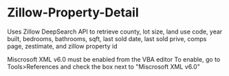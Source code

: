 # Zillow-Property-Detail
Uses Zillow DeepSearch API to retrieve county, lot size, land use code, year built, bedrooms, bathrooms, sqft, last sold date, last sold prive, comps page, zestimate, and zillow property id


Miscrosoft XML v6.0 must be enabled from the VBA editor
To enable, go to Tools>References and check the box next to "Miscrosoft XML v6.0"
